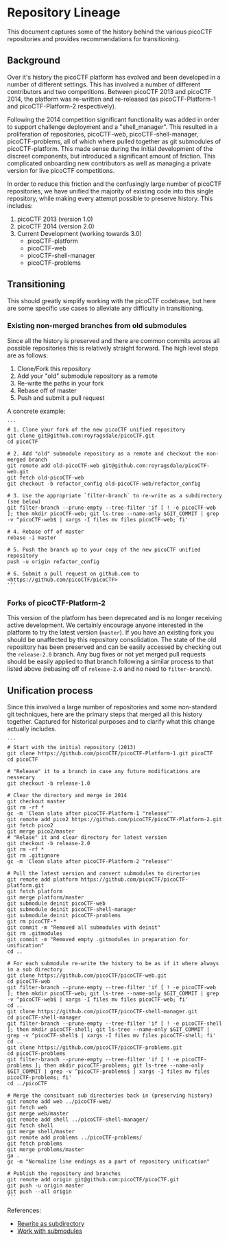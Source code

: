 # Repository Lineage
This document captures some of the history behind the various picoCTF repositories and provides recommendations for transitioning.

## Background
Over it's history the picoCTF platform has evolved and been developed in a number of different settings. This has involved a number of different contributors and two competitions.  Between picoCTF 2013 and picoCTF 2014, the platform was re-written and re-released (as picoCTF-Platform-1 and picoCTF-Platform-2 respectively).

Following the 2014 competition significant functionality was added in order to support challenge deployment and a "shell_manager". This resulted in a proliferation of repositories, picoCTF-web, picoCTF-shell-manager, picoCTF-problems, all of which where pulled together as git submodules of picoCTF-platform. This made sense during the initial development of the discreet components, but introduced a significant amount of friction.  This complicated onboarding new contributors as well as managing a private version for live picoCTF competitions.

In order to reduce this friction and the confusingly large number of picoCTF repositories, we have unified the majority of existing code into this single repository, while making every attempt possible to preserve history. This includes:
1. picoCTF 2013 (version 1.0)
2. picoCTF 2014 (version 2.0)
3. Current Development (working towards 3.0)
    - picoCTF-platform
    - picoCTF-web
    - picoCTF-shell-manager
    - picoCTF-problems

## Transitioning
This should greatly simplify working with the picoCTF codebase, but here are some specific use cases to alleviate any difficulty in transitioning.

### Existing non-merged branches from old submodules
Since all the history is preserved and there are common commits across all possible repositories this is relatively straight forward. The high level steps are as follows:

1. Clone/Fork this repository
2. Add your "old" submodule repository as a remote
3. Re-write the paths in your fork
4. Rebase off of master
5. Push and submit a pull request

A concrete example:

    ```
    # 1. Clone your fork of the new picoCTF unified repository
    git clone git@github.com:royragsdale/picoCTF.git
    cd picoCTF

    # 2. Add "old" submodule repository as a remote and checkout the non-merged branch 
    git remote add old-picoCTF-web git@github.com:royragsdale/picoCTF-web.git
    git fetch old-picoCTF-web
    git checkout -b refactor_config old-picoCTF-web/refactor_config

    # 3. Use the appropriate `filter-branch` to re-write as a subdirectory (see below)
    git filter-branch --prune-empty --tree-filter 'if [ ! -e picoCTF-web ]; then mkdir picoCTF-web; git ls-tree --name-only $GIT_COMMIT | grep -v ^picoCTF-web$ | xargs -I files mv files picoCTF-web; fi'

    # 4. Rebase off of master
    rebase -i master

    # 5. Push the branch up to your copy of the new picoCTF unified repository
    push -u origin refactor_config

    # 6. Submit a pull request on github.com to <https://github.com/picoCTF/picoCTF>
    ```

### Forks of picoCTF-Platform-2
This version of the platform has been deprecated and is no longer receiving active development.  We certainly encourage anyone interested in the platform to try the latest version (`master`).  If you have an existing fork you should be unaffected by this repository consolidation. The state of the old repository has been preserved and can be easily accessed by checking out the `release-2.0` branch. Any bug fixes or not yet merged pull requests should be easily applied to that branch following a similar process to that listed above (rebasing off of `release-2.0` and no need to `filter-branch`).


## Unification process
Since this involved a large number of repositories and some non-standard git techniques, here are the primary steps that merged all this history together. Captured for historical purposes and to clarify what this change actually includes.

    ```
    # Start with the initial repository (2013)
    git clone https://github.com/picoCTF/picoCTF-Platform-1.git picoCTF
    cd picoCTF
    
    # "Release" it to a branch in case any future modifications are nessecary
    git checkout -b release-1.0

    # Clear the directory and merge in 2014
    git checkout master
    git rm -rf *
    gc -m 'Clean slate after picoCTF-Platform-1 "release"'
    git remote add pico2 https://github.com/picoCTF/picoCTF-Platform-2.git
    git fetch pico2
    git merge pico2/master
    # "Relase" it and clear directory for latest version
    git checkout -b release-2.0
    git rm -rf *
    git rm .gitignore
    gc -m 'Clean slate after picoCTF-Platform-2 "release"'

    # Pull the latest version and convert submodules to directories
    git remote add platform https://github.com/picoCTF/picoCTF-platform.git
    git fetch platform
    git merge platform/master
    git submodule deinit picoCTF-web
    git submodule deinit picoCTF-shell-manager
    git submodule deinit picoCTF-problems
    git rm picoCTF-*
    git commit -m "Removed all submodules with deinit"
    git rm .gitmodules
    git commit -m "Removed empty .gitmodules in preparation for unification"
    cd ..

    # For each submodule re-write the history to be as if it where always in a sub directory
    git clone https://github.com/picoCTF/picoCTF-web.git
    cd picoCTF-web
    git filter-branch --prune-empty --tree-filter 'if [ ! -e picoCTF-web ]; then mkdir picoCTF-web; git ls-tree --name-only $GIT_COMMIT | grep -v ^picoCTF-web$ | xargs -I files mv files picoCTF-web; fi'
    cd ..
    git clone https://github.com/picoCTF/picoCTF-shell-manager.git
    cd picoCTF-shell-manager
    git filter-branch --prune-empty --tree-filter 'if [ ! -e picoCTF-shell ]; then mkdir picoCTF-shell; git ls-tree --name-only $GIT_COMMIT | grep -v ^picoCTF-shell$ | xargs -I files mv files picoCTF-shell; fi'
    cd ..
    git clone https://github.com/picoCTF/picoCTF-problems.git
    cd picoCTF-problems
    git filter-branch --prune-empty --tree-filter 'if [ ! -e picoCTF-problems ]; then mkdir picoCTF-problems; git ls-tree --name-only $GIT_COMMIT | grep -v ^picoCTF-problems$ | xargs -I files mv files picoCTF-problems; fi'
    cd ../picoCTF

    # Merge the consituant sub directories back in (preserving history)
    git remote add web ../picoCTF-web/
    git fetch web
    git merge web/master
    git remote add shell ../picoCTF-shell-manager/
    git fetch shell
    git merge shell/master
    git remote add problems ../picoCTF-problems/
    git fetch problems
    git merge problems/master
    ga .
    gc -m "Normalize line endings as a part of repository unification"

    # Publish the repository and branches
    git remote add origin git@github.com:picoCTF/picoCTF.git
    git push -u origin master 
    git push --all origin
    ```

References:
- [Rewrite as subdirectory](http://stackoverflow.com/questions/4042816/how-can-i-rewrite-history-so-that-all-files-except-the-ones-i-already-moved-ar)
- [Work with submodules](http://stackoverflow.com/questions/1759587/un-submodule-a-git-submodule)
